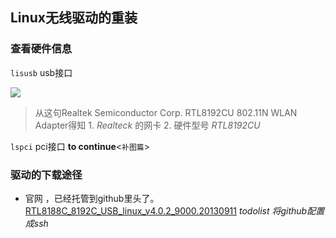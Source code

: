 ## Linux无线驱动的重装
### 查看硬件信息

`lisusb` usb接口

![](http://oneyardline.cc/imag/lsusbcommand.png)
> 从这句Realtek Semiconductor Corp. RTL8192CU 802.11N WLAN Adapter得知 1. _Realteck_ 的网卡 2.  硬件型号 _RTL8192CU_

`lspci` pci接口
__to continue__<`补图篇`>

###  驱动的下载途径
- 官网 ，已经托管到github里头了。[RTL8188C_8192C_USB_linux_v4.0.2_9000.20130911](https://github.com/tbxy09/RTL8188C_8192C_USB_linux_v4.0.2_9000.20130911)
_todolist 将github配置成ssh_ 

